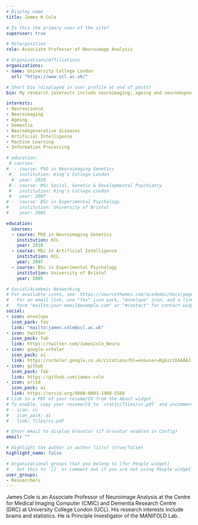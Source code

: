 ```yaml
---
# Display name
title: James H Cole

# Is this the primary user of the site?
superuser: true

# Role/position
role: Associate Professor of Neuroimage Analysis

# Organizations/Affiliations
organizations:
- name: University College London
  url: "https://www.ucl.ac.uk/"

# Short bio (displayed in user profile at end of posts)
bio: My research interests include neuroimaging, ageing and neurodegenerative diseases

interests:
- Neuroscience
- Neuroimaging
- Ageing
- Dementia
- Neurodegenerative diseases
- Artificial Intelligence
- Machine Learning
- Information Processing

# education:
 # courses:
#  - course: PhD in Neuroimaging Genetics
 #   institution: King's College London
  #  year: 2010
 # - course: MSc Social, Genetic & Developmental Psychiatry
 #   institution: King's College London
 #   year: 2007
# -  course: BSc in Experimental Psychology
#    institution: University of Bristol
#    year: 2005

education:
  courses:
  - course: PhD in Neuroimaging Genetics
    institution: KCL
    year: 2010
  - course: MSc in Artificial Intelligence
    institution: KCL
    year: 2007
  - course: BSc in Experimental Psychology
    institution: University of Bristol
    year: 2005

# Social/Academic Networking
# For available icons, see: https://sourcethemes.com/academic/docs/page-builder/#icons
#   For an email link, use "fas" icon pack, "envelope" icon, and a link in the
#   form "mailto:your-email@example.com" or "#contact" for contact widget.
social:
- icon: envelope
  icon_pack: fas
  link: "mailto:james.cole@ucl.ac.uk"
- icon: twitter
  icon_pack: fab
  link: https://twitter.com/JamesCole_Neuro
- icon: google-scholar
  icon_pack: ai
  link: https://scholar.google.co.uk/citations?hl=en&user=RgGzzIEAAAAJ
- icon: github
  icon_pack: fab
  link: https://github.com/james-cole
- icon: orcid
  icon_pack: ai
  link: https://orcid.org/0000-0003-1908-5588
# Link to a PDF of your resume/CV from the About widget.
# To enable, copy your resume/CV to `static/files/cv.pdf` and uncomment the lines below.
# - icon: cv
#   icon_pack: ai
#   link: files/cv.pdf

# Enter email to display Gravatar (if Gravatar enabled in Config)
email: ""

# Highlight the author in author lists? (true/false)
highlight_name: false

# Organizational groups that you belong to (for People widget)
#   Set this to `[]` or comment out if you are not using People widget.
user_groups:
- Researchers
---
```


James Cole is an Associate Professor of Neuroimage Analysis at the Centre for Medical Imaging Computer (CMIC) and Dementia Research Centre (DRC) at University College London (UCL). His research interests include brains and statistics. He is Principle Investigator of the MANIFOLD Lab.

